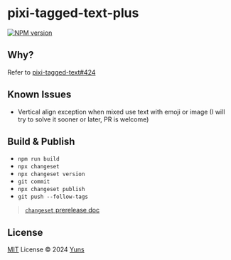 # pixi-tagged-text-plus

[![NPM version](https://img.shields.io/npm/v/pixi-tagged-text-plus?color=a1b858&label=)](https://www.npmjs.com/package/pixi-tagged-text-plus)

## Why?

Refer to [pixi-tagged-text#424](https://github.com/mimshwright/pixi-tagged-text/issues/424#issuecomment-2182462161)

## Known Issues

- Vertical align exception when mixed use text with emoji or image (I will try to solve it sooner or later, PR is welcome)

## Build & Publish

- `npm run build`
- `npx changeset`
- `npx changeset version`
- `git commit`
- `npx changeset publish`
- `git push --follow-tags`

> [`changeset` prerelease doc](https://github.com/changesets/changesets/blob/main/docs/prereleases.md)

## License

[MIT](./LICENSE) License © 2024 [Yuns](https://github.com/yunsii)
